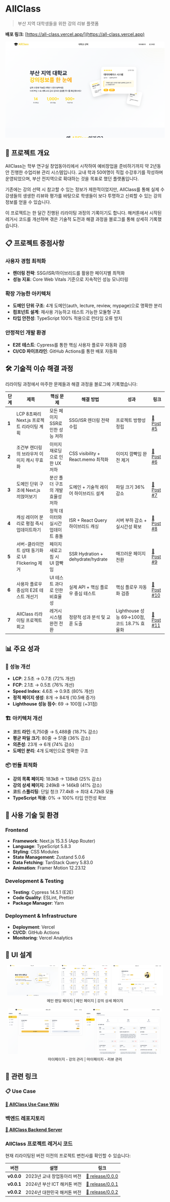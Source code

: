 # AllClass

> 부산 지역 대학생들을 위한 강의 리뷰 플랫폼

**배포 링크**: [https://all-class.vercel.app/](https://all-class.vercel.app)

![AllClass 메인 페이지](./public/images/readme/main-landing.png)

## 🎯 프로젝트 개요

AllClass는 학부 연구실 창업동아리에서 시작하여 예비창업을 준비하기까지 약 2년동안 진행한 수업리뷰 관리 시스템입니다. 교내 학과 50여명이 직접 수강후기를 작성하며 운영되었으며, 부산 전지역으로 확대하는 것을 목표로 했던 플랫폼입니다.

기존에는 강의 선택 시 참고할 수 있는 정보가 제한적이었지만, AllClass를 통해 실제 수강생들의 생생한 리뷰와 평가를 바탕으로 학생들이 보다 투명하고 신뢰할 수 있는 강의 정보를 얻을 수 있습니다.

이 프로젝트는 한 달간 진행된 리라이팅 과정의 기록이기도 합니다. 해커톤에서 시작된 레거시 코드를 개선하며 겪은 기술적 도전과 해결 과정을 블로그를 통해 상세히 기록했습니다.

## 📋 프로젝트 중점사항

### 사용자 경험 최적화
- **렌더링 전략**: SSG/ISR/하이브리드를 활용한 페이지별 최적화
- **성능 지표**: Core Web Vitals 기준으로 지속적인 성능 모니터링

### 확장 가능한 아키텍처
- **도메인 단위 구조**: 4개 도메인(auth, lecture, review, mypage)으로 명확한 분리
- **컴포넌트 설계**: 재사용 가능하고 테스트 가능한 모듈형 구조
- **타입 안전성**: TypeScript 100% 적용으로 런타임 오류 방지

### 안정적인 개발 환경
- **E2E 테스트**: Cypress를 통한 핵심 사용자 플로우 자동화 검증
- **CI/CD 파이프라인**: GitHub Actions를 통한 배포 자동화

## 🛠️ 기술적 이슈 해결 과정

리라이팅 과정에서 마주한 문제들과 해결 과정을 블로그에 기록했습니다:

| 단계 | 제목 | 핵심 문제 | 해결 방법 | 성과 | 링크 |
|------|------|-----------|-----------|------|------|
| **1** | LCP 8초짜리 Next.js 프로젝트 리라이팅 계획 | 모든 페이지 SSR로 인한 성능 저하 | SSG/ISR 렌더링 전략 수립 | 프로젝트 방향성 정립 | [📖 Post #5](https://solplog.vercel.app/articles/post-5) |
| **2** | 조건부 렌더링의 브라우저 이미지 캐시 무효화 | 이미지 재로딩으로 인한 UX 저하 | CSS visibility + React.memo 최적화 | 이미지 깜빡임 완전 제거 | [📖 Post #6](https://solplog.vercel.app/articles/post-6) |
| **3** | 도메인 단위 구조에 Next.js 끼얹어보기 | 분산 폴더 구조의 개발 효율성 저하 | 도메인 + 기술적 레이어 하이브리드 설계 | 파일 크기 36% 감소 | [📖 Post #7](https://solplog.vercel.app/articles/post-7) |
| **4** | 캐싱 레이어 분리로 평점 즉시 업데이트하기 | 정적 데이터와 실시간 업데이트 충돌 | ISR + React Query 하이브리드 캐싱 | 서버 부하 감소 + 실시간성 확보 | [📖 Post #8](https://solplog.vercel.app/articles/post-8) |
| **5** | 서버-클라이언트 상태 동기화로 UI Flickering 제거 | 페이지 새로고침 시 UI 깜빡임 | SSR Hydration + dehydrate/hydrate | 매끄러운 페이지 전환 | [📖 Post #9](https://solplog.vercel.app/articles/post-9) |
| **6** | 사용자 플로우 중심의 E2E 테스트 개선기 | UI 테스트 과다로 인한 비효율성 | 실제 API + 핵심 플로우 중심 테스트 | 핵심 플로우 자동화 검증 | [📖 Post #10](https://solplog.vercel.app/articles/post-10) |
| **7** | AllClass 리라이팅 프로젝트 회고 | 레거시 시스템 완전 전환 | 정량적 성과 분석 및 교훈 도출 | Lighthouse 성능 69→100점, 코드 18.7% 효율화 | [📖 Post #11](https://solplog.vercel.app/articles/post-11) |


## 📊 주요 성과

### 🚀 성능 개선
- **LCP**: 2.5초 → 0.7초 (72% 개선)
- **FCP**: 2.1초 → 0.5초 (76% 개선)
- **Speed Index**: 4.6초 → 0.9초 (80% 개선)
- **정적 페이지 생성**: 8개 → 84개 (10.5배 증가)
- **Lighthouse 성능 점수**: 69 → 100점 (+31점)

### 🏗️ 아키텍처 개선
- **코드 라인**: 6,750줄 → 5,488줄 (18.7% 감소)
- **평균 파일 크기**: 80줄 → 51줄 (36% 감소)
- **의존성**: 23개 → 6개 (74% 감소)
- **도메인 분리**: 4개 도메인으로 명확한 구조

### 📦 번들 최적화
- **강의 목록 페이지**: 183kB → 138kB (25% 감소)
- **강의 상세 페이지**: 249kB → 146kB (41% 감소)
- **코드 스플리팅**: 단일 청크 77.4kB → 최대 4.72kB 모듈
- **TypeScript 적용**: 0% → 100% 타입 안전성 확보

## 🔧 사용 기술 및 환경

### Frontend
- **Framework**: Next.js 15.3.5 (App Router)
- **Language**: TypeScript 5.8.3
- **Styling**: CSS Modules
- **State Management**: Zustand 5.0.6
- **Data Fetching**: TanStack Query 5.83.0
- **Animation**: Framer Motion 12.23.12

### Development & Testing
- **Testing**: Cypress 14.5.1 (E2E)
- **Code Quality**: ESLint, Prettier
- **Package Manager**: Yarn

### Deployment & Infrastructure
- **Deployment**: Vercel
- **CI/CD**: GitHub Actions
- **Monitoring**: Vercel Analytics

## 🎨 UI 설계

<div align="center">
  <img src="./public/images/readme/main-landing.png" width="32%" alt="메인 랜딩 페이지">
  <img src="./public/images/readme/lecture-main.png" width="32%" alt="메인 페이지">
  <img src="./public/images/readme/lecture-detail.png" width="32%" alt="강의 상세 페이지">
</div>

<div align="center">
  <sub>메인 랜딩 페이지 | 메인 페이지 | 강의 상세 페이지</sub>
</div>

<br>

<div align="center">
  <img src="./public/images/readme/mypage-lecture.png" width="48%" alt="마이페이지 강의">
  <img src="./public/images/readme/mypage-review.png" width="48%" alt="마이페이지 리뷰">
</div>

<div align="center">
  <sub>마이페이지 - 강의 관리 | 마이페이지 - 리뷰 관리</sub>
</div>

## 🔗 관련 링크

### 📋 Use Case

**[📖 AllClass Use Case Wiki](https://github.com/all-classs/all-class-server/wiki/Use-Case)**

### 백엔드 레포지토리

**[🔧 AllClass Backend Server](https://github.com/all-classs/all-class-server)**

### AllClass 프로젝트 레거시 코드
현재 리라이팅된 버전 이전의 프로젝트 변천사를 확인할 수 있습니다:

| 버전 | 설명 | 링크 |
|------|------|------|
| **v0.0.0** | 2023년 교내 창업동아리 버전 | [📁 release/0.0.0](https://github.com/all-classs/All-Class/tree/release/0.0.0) |
| **v0.0.1** | 2024년 부산 ICT 해커톤 버전 | [📁 release/0.0.1](https://github.com/all-classs/All-Class/tree/release/0.0.1) |
| **v0.0.2** | 2024년 대한민국 해커톤 버전 | [📁 release/0.0.2](https://github.com/all-classs/All-Class/tree/release/0.0.2) |

